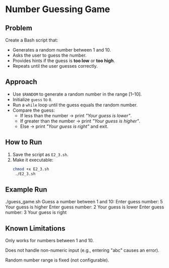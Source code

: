 # Number Guessing Game

## Problem
Create a Bash script that:
- Generates a random number between 1 and 10.
- Asks the user to guess the number.
- Provides hints if the guess is **too low** or **too high**.
- Repeats until the user guesses correctly.

## Approach
- Use `$RANDOM` to generate a random number in the range [1–10].
- Initialize `guess` to `0`.
- Run a `while` loop until the guess equals the random number.
- Compare the guess:
  - If less than the number → print *"Your guess is lower"*.
  - If greater than the number → print *"Your guess is higher"*.
  - Else → print *"Your guess is right"* and exit.

## How to Run
1. Save the script as `E2_3.sh`.
2. Make it executable:
   ```bash
   chmod +x E2_3.sh
    ./E2_3.sh

## Example Run
 ./guess_game.sh
Guess a number between 1 and 10:
Enter guess number: 
5
Your guess is higher
Enter guess number: 
2
Your guess is lower
Enter guess number: 
3
Your guess is right

## Known Limitations

Only works for numbers between 1 and 10.

Does not handle non-numeric input (e.g., entering "abc" causes an error).

Random number range is fixed (not configurable).